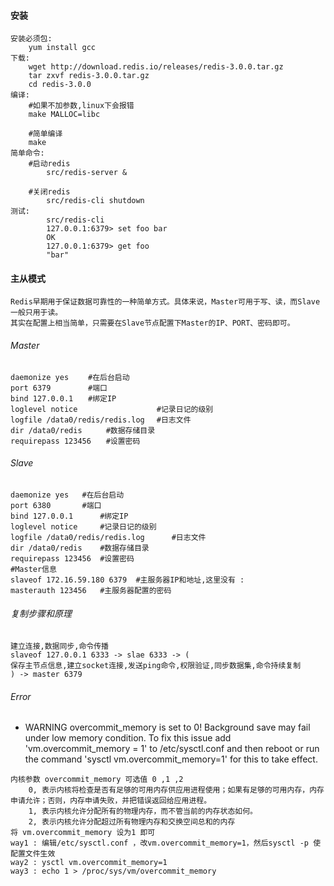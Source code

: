 #### 安装
    安装必须包:
        yum install gcc
    下载:	
        wget http://download.redis.io/releases/redis-3.0.0.tar.gz
        tar zxvf redis-3.0.0.tar.gz
        cd redis-3.0.0
    编译:	
        #如果不加参数,linux下会报错
        make MALLOC=libc
        
        #简单编译
        make
    简单命令:
        #启动redis
            src/redis-server &
            
        #关闭redis
            src/redis-cli shutdown	
    测试:
            src/redis-cli
            127.0.0.1:6379> set foo bar
            OK
            127.0.0.1:6379> get foo
            "bar"	
            
#### 主从模式
    Redis早期用于保证数据可靠性的一种简单方式。具体来说，Master可用于写、读，而Slave一般只用于读。
    其实在配置上相当简单，只需要在Slave节点配置下Master的IP、PORT、密码即可。
###### Master
```
daemonize yes　　 #在后台启动
port 6379　　     #端口
bind 127.0.0.1　　#绑定IP
loglevel notice　                #记录日记的级别
logfile /data0/redis/redis.log　 #日志文件
dir /data0/redis　　  #数据存储目录
requirepass 123456　　#设置密码
```
###### Slave
```
daemonize yes   #在后台启动
port 6380       #端口
bind 127.0.0.1      #绑定IP
loglevel notice     #记录日记的级别
logfile /data0/redis/redis.log      #日志文件
dir /data0/redis    #数据存储目录
requirepass 123456  #设置密码
#Master信息
slaveof 172.16.59.180 6379  #主服务器IP和地址,这里没有 : 
masterauth 123456   #主服务器配置的密码	
```
###### 复制步骤和原理
~~~
建立连接,数据同步,命令传播
slaveof 127.0.0.1 6333 -> slae 6333 -> (
保存主节点信息,建立socket连接,发送ping命令,权限验证,同步数据集,命令持续复制
) -> master 6379
~~~
###### Error
* WARNING overcommit_memory is set to 0! Background save may fail under low memory condition. To fix this issue add 'vm.overcommit_memory = 1' to /etc/sysctl.conf and then reboot or run the command 'sysctl vm.overcommit_memory=1' for this to take effect.    
~~~
内核参数 overcommit_memory 可选值 0 ,1 ,2
    0, 表示内核将检查是否有足够的可用内存供应用进程使用；如果有足够的可用内存，内存申请允许；否则，内存申请失败，并把错误返回给应用进程。
    1, 表示内核允许分配所有的物理内存，而不管当前的内存状态如何。
    2, 表示内核允许分配超过所有物理内存和交换空间总和的内存
将 vm.overcommit_memory 设为1 即可
way1 : 编辑/etc/sysctl.conf ，改vm.overcommit_memory=1，然后sysctl -p 使配置文件生效
way2 : ysctl vm.overcommit_memory=1
way3 : echo 1 > /proc/sys/vm/overcommit_memory
~~~